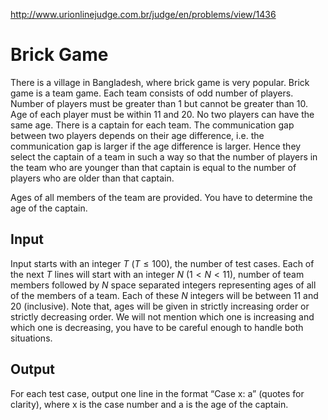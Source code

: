 http://www.urionlinejudge.com.br/judge/en/problems/view/1436

# Brick Game

There is a village in Bangladesh, where brick game is very popular. Brick game
is a team game. Each team consists of odd number of players. Number of players
must be greater than 1 but cannot be greater than 10. Age of each player must
be within 11 and 20. No two players can have the same age. There is a captain
for each team. The communication gap between two players depends on their age
difference, i.e. the communication gap is larger if the age difference is
larger. Hence they select the captain of a team in such a way so that the
number of players in the team who are younger than that captain is equal to
the number of players who are older than that captain.

Ages of all members of the team are provided. You have to determine the age of
the captain.

## Input

Input starts with an integer $T$ ($T \leq 100$), the number of test cases.
Each of the next $T$ lines will start with an integer $N$ ($1 < N < 11$),
number of team members followed by $N$ space separated integers representing
ages of all of the members of a team. Each of these $N$ integers will be
between 11 and 20 (inclusive). Note that, ages will be given in strictly
increasing order or strictly decreasing order. We will not mention which one
is increasing and which one is decreasing, you have to be careful enough to
handle both situations.

## Output

For each test case, output one line in the format “Case x: a” (quotes for
clarity), where x is the case number and a is the age of the captain.
